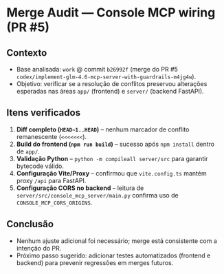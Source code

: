 # Merge Audit — Console MCP wiring (PR #5)

## Contexto
- Base analisada: `work` @ commit `b26992f` (merge do PR #5 `codex/implement-glm-4.6-mcp-server-with-guardrails-m4jg4w`).
- Objetivo: verificar se a resolução de conflitos preservou alterações esperadas nas áreas `app/` (frontend) e `server/` (backend FastAPI).

## Itens verificados
1. **Diff completo (`HEAD~1..HEAD`)** – nenhum marcador de conflito remanescente (`<<<<<<<`).
2. **Build do frontend (`npm run build`)** – sucesso após `npm install` dentro de `app/`.
3. **Validação Python** – `python -m compileall server/src` para garantir bytecode válido.
4. **Configuração Vite/Proxy** – confirmou que `vite.config.ts` mantém proxy `/api` para FastAPI.
5. **Configuração CORS no backend** – leitura de `server/src/console_mcp_server/main.py` confirma uso de `CONSOLE_MCP_CORS_ORIGINS`.

## Conclusão
- Nenhum ajuste adicional foi necessário; merge está consistente com a intenção do PR.
- Próximo passo sugerido: adicionar testes automatizados (frontend e backend) para prevenir regressões em merges futuros.
